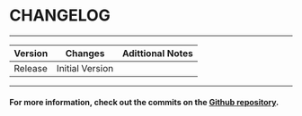 # CHANGELOG

-----------------

| Version | Changes | Adittional Notes |
|---------|---------|------------------|
| Release | Initial Version | |

-----------------------

#### For more information, check out the commits on the [Github repository](https://github.com/Password-Classified/CSS-Templates/commits).
